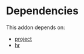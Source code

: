 # Dependencies

This addon depends on:

- [project](https://github.com/bringout/oca-ocb-project/tree/34bb0efb28481430ac637e2c5f3897473528edb8/odoo-bringout-oca-ocb-project)
- [hr](https://github.com/bringout/oca-ocb-hr/tree/fd0ec9fb231394028ae822d432cba192b5602deb/odoo-bringout-oca-ocb-hr)

